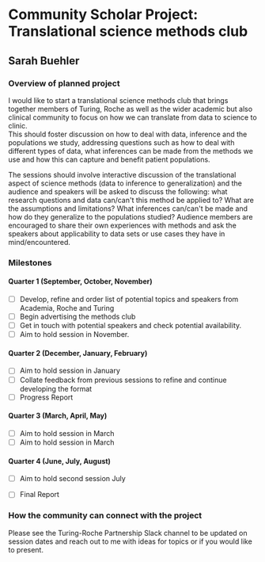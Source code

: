 # Community Scholar Project: Translational science methods club 
## Sarah Buehler

### Overview of planned project
I would like to start a translational science methods club that brings together members of Turing, Roche as well as the wider academic but also clinical community to focus on how we can translate from data to science to clinic.  
This should foster discussion on how to deal with data, inference and the populations we study, addressing questions such as how to deal with different types of data, what inferences can be made from the methods we use and how this can capture and benefit patient populations.

The sessions should involve interactive discussion of the translational aspect of science methods (data to inference to generalization) and the audience and speakers will be asked to discuss the following: what research questions and data can/can't this method be applied to? What are the assumptions and limitations? What inferences can/can't be made and how do they generalize to the populations studied? Audience members are encouraged to share their own experiences with methods and ask the speakers about applicability to data sets or use cases they have in mind/encountered.


### Milestones

#### Quarter 1 (September, October, November)
- [ ] Develop, refine and order list of potential topics and speakers from Academia, Roche and Turing
- [ ] Begin advertising the methods club
- [ ] Get in touch with potential speakers and check potential availability. 
- [ ] Aim to hold session in November.

#### Quarter 2 (December, January, February)
- [ ] Aim to hold session in January 
- [ ] Collate feedback from previous sessions to refine and continue developing the format
- [ ] Progress Report

#### Quarter 3 (March, April, May)
- [ ] Aim to hold session in March
- [ ] Aim to hold session in March

#### Quarter 4 (June, July, August)
- [ ] Aim to hold second session July
- [ ] Final Report 


### How the community can connect with the project
Please see the Turing-Roche Partnership Slack channel to be updated on session dates and reach out to me with ideas for topics or if you would like to present.



